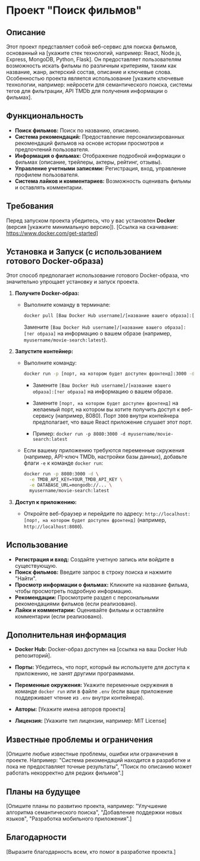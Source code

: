 # Проект "Поиск фильмов"

## Описание

Этот проект представляет собой веб-сервис для поиска фильмов, основанный на [укажите стек технологий, например: React, Node.js, Express, MongoDB, Python, Flask]. Он предоставляет пользователям возможность искать фильмы по различным критериям, таким как название, жанр, актерский состав, описание и ключевые слова. Особенностью проекта является использование [укажите ключевые технологии, например: нейросети для семантического поиска, системы тегов для фильтрации, API TMDb для получения информации о фильмах].

## Функциональность

*   **Поиск фильмов:** Поиск по названию, описанию.
*   **Система рекомендаций:** Предоставление персонализированных рекомендаций фильмов на основе истории просмотров и предпочтений пользователя.
*   **Информация о фильмах:** Отображение подробной информации о фильмах (описание, трейлеры, актеры, рейтинг, отзывы).
*   **Управление учетными записями:** Регистрация, вход, управление профилем пользователя.
*   **Система лайков и комментариев:** Возможность оценивать фильмы и оставлять комментарии.

## Требования

Перед запуском проекта убедитесь, что у вас установлен **Docker** (версия [укажите минимальную версию]). [Ссылка на скачивание: https://www.docker.com/get-started]

## Установка и Запуск (с использованием готового Docker-образа)

Этот способ предполагает использование готового Docker-образа, что значительно упрощает установку и запуск проекта.

1.  **Получите Docker-образ:**

    *   Выполните команду в терминале:

        ```bash
        docker pull [Ваш Docker Hub username]/[название вашего образа]:[тег образа]
        ```

        Замените `[Ваш Docker Hub username]/[название вашего образа]:[тег образа]` на информацию о вашем образе (например, `myusername/movie-search:latest`).

2.  **Запустите контейнер:**

    *   Выполните команду:

        ```bash
        docker run -p [порт, на котором будет доступен фронтенд]:3000 -d [Ваш Docker Hub username]/[название вашего образа]:[тег образа]
        ```

        *   Замените `[Ваш Docker Hub username]/[название вашего образа]:[тег образа]` на информацию о вашем образе.
        *   Замените `[порт, на котором будет доступен фронтенд]` на желаемый порт, на котором вы хотите получить доступ к веб-сервису (например, 8080).  Порт `3000` внутри контейнера предполагает, что ваше React приложение слушает этот порт.

        *   Пример:  `docker run -p 8080:3000 -d myusername/movie-search:latest`

    *   Если вашему приложению требуются переменные окружения (например, API-ключ TMDb, настройки базы данных), добавьте флаги `-e` к команде `docker run`:

        ```bash
        docker run -p 8080:3000 -d \
          -e TMDB_API_KEY=YOUR_TMDB_API_KEY \
          -e DATABASE_URL=mongodb://... \
          myusername/movie-search:latest
        ```

3.  **Доступ к приложению:**

    *   Откройте веб-браузер и перейдите по адресу: `http://localhost:[порт, на котором будет доступен фронтенд]` (например, `http://localhost:8080`).

## Использование

*   **Регистрация и вход:** Создайте учетную запись или войдите в существующую.
*   **Поиск фильмов:** Введите запрос в строку поиска и нажмите "Найти".
*   **Просмотр информации о фильмах:** Кликните на название фильма, чтобы просмотреть подробную информацию.
*   **Рекомендации:** Просмотрите раздел с персональными рекомендациями фильмов (если реализовано).
*   **Лайки и комментарии:** Оценивайте фильмы и оставляйте комментарии (если реализовано).

## Дополнительная информация

*   **Docker Hub:**  Docker-образ доступен на [ссылка на ваш Docker Hub репозиторий].
*   **Порты:** Убедитесь, что порт, который вы используете для доступа к приложению, не занят другими программами.
*   **Переменные окружения:**  Укажите переменные окружения в команде `docker run` или в файле `.env` (если ваше приложение поддерживает чтение из `.env` внутри контейнера).

*   **Авторы:** [Укажите имена авторов проекта]
*   **Лицензия:** [Укажите тип лицензии, например: MIT License]

## Известные проблемы и ограничения

[Опишите любые известные проблемы, ошибки или ограничения в проекте. Например: "Система рекомендаций находится в разработке и пока не предоставляет точные результаты", "Поиск по описанию может работать некорректно для редких фильмов".]

## Планы на будущее

[Опишите планы по развитию проекта, например: "Улучшение алгоритма семантического поиска", "Добавление поддержки новых языков", "Разработка мобильного приложения".]

## Благодарности

[Выразите благодарность всем, кто помог в разработке проекта.]
